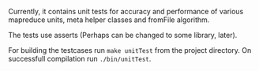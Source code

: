 Currently, it contains unit tests for accuracy and performance of various
mapreduce units, meta helper classes and fromFile algorithm.

The tests use asserts (Perhaps can be changed to some library, later).

For building the testcases run `make unitTest` from the project directory.
On successfull compilation run `./bin/unitTest`.
